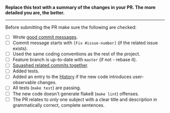 **Replace this text with a summary of the changes in your PR.
The more detailed you are, the better.**

-----------------

Before submitting the PR make sure the following are checked:

* [ ] Wrote [good commit messages][1].
* [ ] Commit message starts with `[Fix #issue-number]` (if the related issue exists).
* [ ] Used the same coding conventions as the rest of the project.
* [ ] Feature branch is up-to-date with `master` (if not - rebase it).
* [ ] [Squashed related commits together][2].
* [ ] Added tests.
* [ ] Added an entry to the [History](../blob/master/HISTORY.RST) if the new code introduces user-observable changes.
* [ ] All tests (`make test`) are passing.
* [ ] The new code doesn't generate flake8 (`make lint`) offenses.
* [ ] The PR relates to *only* one subject with a clear title
  and description in grammatically correct, complete sentences.

[1]: http://chris.beams.io/posts/git-commit/
[2]: https://github.com/todotxt/todo.txt-android/wiki/Squash-All-Commits-Related-to-a-Single-Issue-into-a-Single-Commit